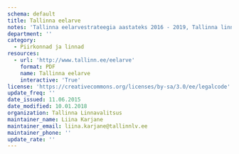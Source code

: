 ```yaml
---
schema: default
title: Tallinna eelarve
notes: 'Tallinna eelarvestrateegia aastateks 2016 - 2019, Tallinna linna eelarved 2015, 2016, 2017, 2018'
department: ''
category:
  - Piirkonnad ja linnad
resources:
  - url: 'http://www.tallinn.ee/eelarve'
    format: PDF
    name: Tallinna eelarve
    interactive: 'True'
license: 'https://creativecommons.org/licenses/by-sa/3.0/ee/legalcode'
update_freq: ''
date_issued: 11.06.2015
date_modified: 10.01.2018
organization: Tallinna Linnavalitsus
maintainer_name: Liina Karjane
maintainer_email: liina.karjane@tallinnlv.ee
maintainer_phone: ''
update_rate: ''
---
```

